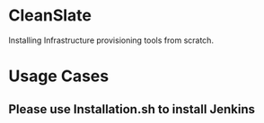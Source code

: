 # CleanSlate
Installing Infrastructure provisioning tools from scratch.

# Usage Cases

## Please use Installation.sh to install Jenkins 

